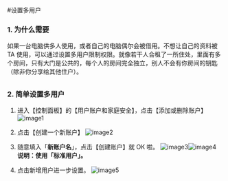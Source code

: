 #设置多用户

### 1. 为什么需要
如果一台电脑供多人使用，或者自己的电脑偶尔会被借用。不想让自己的资料被 TA 使用，可以通过设置多用户限制权限。就像若干人合租了一所住处，里面有多个房间，只有大门是公共的，每个人的房间完全独立，别人不会有你房间的钥匙（除非你分享给其他住户）。

## 

### 2. 简单设置多用户


1. 进入【控制面板】的【用户账户和家庭安全】，点击【添加或删除账户】
![image1](https://41.media.tumblr.com/d1af6326673c2b7787784c3130bd5fe0/tumblr_nvy1khE1RF1uft3xho1_1280.png)

2. 点击【创建一个新账户】
![image2](https://40.media.tumblr.com/4684d1b1e01e6917030f372b5f0b52af/tumblr_nvy1khE1RF1uft3xho2_1280.png)

3. 随意填入「**新账户名**」，点击【创建账户】就 OK 啦。
![image3](https://41.media.tumblr.com/fb6b670656d9e3d598aa149a50256cb8/tumblr_nvy1khE1RF1uft3xho3_400.png)![image4](https://41.media.tumblr.com/1cd485ffac6fe17d0eb3d5e4f7df21a5/tumblr_nvy1khE1RF1uft3xho4_1280.png)
**说明：使用「标准用户」。**

4. 点击新增用户进一步设置。
![image5](https://40.media.tumblr.com/3de8e9db3da88f1f8b76fae872c4a6fb/tumblr_nvy1khE1RF1uft3xho5_1280.png)


